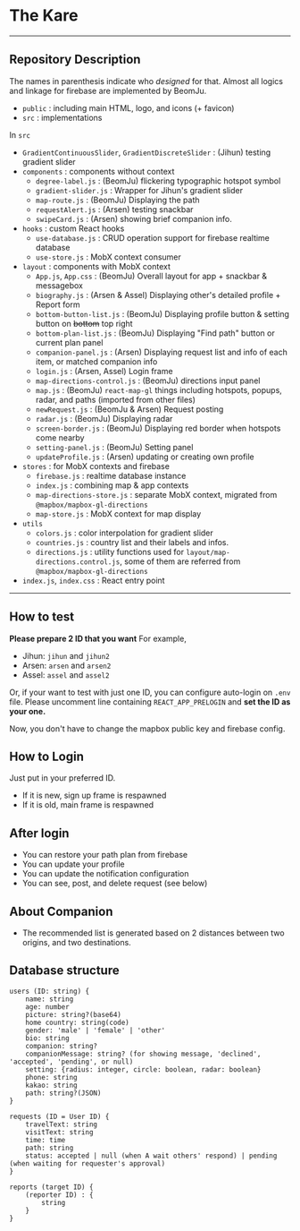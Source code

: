 # The Kare

---

## Repository Description

The names in parenthesis indicate who *designed* for that.
Almost all logics and linkage for firebase are implemented by BeomJu.

- `public` : including main HTML, logo, and icons (+ favicon)
- `src` : implementations

In `src`

- `GradientContinuousSlider`, `GradientDiscreteSlider` : (Jihun) testing gradient slider
- `components` : components without context
  - `degree-label.js` : (BeomJu) flickering typographic hotspot symbol
  - `gradient-slider.js` : Wrapper for Jihun's gradient slider
  - `map-route.js` : (BeomJu) Displaying the path
  - `requestAlert.js` : (Arsen) testing snackbar
  - `swipeCard.js` : (Arsen) showing brief companion info.
- `hooks` : custom React hooks
  - `use-database.js` : CRUD operation support for firebase realtime database
  - `use-store.js` : MobX context consumer
- `layout` : components with MobX context
  - `App.js`, `App.css` : (BeomJu) Overall layout for app + snackbar & messagebox
  - `biography.js` : (Arsen & Assel) Displaying other's detailed profile + Report form
  - `bottom-button-list.js` : (BeomJu) Displaying profile button & setting button on ~~bottom~~ top right
  - `bottom-plan-list.js` : (BeomJu) Displaying "Find path" button or current plan panel
  - `companion-panel.js` : (Arsen) Displaying request list and info of each item, or matched companion info
  - `login.js` : (Arsen, Assel) Login frame
  - `map-directions-control.js` : (BeomJu) directions input panel
  - `map.js` : (BeomJu) `react-map-gl` things including hotspots, popups, radar, and paths (imported from other files)
  - `newRequest.js` : (BeomJu & Arsen) Request posting
  - `radar.js` : (BeomJu) Displaying radar
  - `screen-border.js` : (BeomJu) Displaying red border when hotspots come nearby
  - `setting-panel.js` : (BeomJu) Setting panel
  - `updateProfile.js` : (Arsen) updating or creating own profile
- `stores` : for MobX contexts and firebase
  - `firebase.js` : realtime database instance
  - `index.js` : combining map & app contexts
  - `map-directions-store.js` : separate MobX context, migrated from `@mapbox/mapbox-gl-directions`
  - `map-store.js` : MobX context for map display
- `utils`
  - `colors.js` : color interpolation for gradient slider
  - `countries.js` : country list and their labels and infos.
  - `directions.js` : utility functions used for `layout/map-directions.control.js`, some of them are referred from `@mapbox/mapbox-gl-directions`
- `index.js`, `index.css` : React entry point

---

## How to test

**Please prepare 2 ID that you want**
For example,

- Jihun: `jihun` and `jihun2`
- Arsen: `arsen` and `arsen2`
- Assel: `assel` and `assel2`

Or, if your want to test with just one ID, you can configure auto-login on `.env` file.
Please uncomment line containing `REACT_APP_PRELOGIN` and **set the ID as your one.**

Now, you don't have to change the mapbox public key and firebase config.

## How to Login

Just put in your preferred ID.

- If it is new, sign up frame is respawned
- If it is old, main frame is respawned

## After login

- You can restore your path plan from firebase
- You can update your profile
- You can update the notification configuration
- You can see, post, and delete request (see below)

## About Companion

- The recommended list is generated based on 2 distances between two origins, and two destinations.

## Database structure

```
users (ID: string) {
    name: string
    age: number
    picture: string?(base64)
    home country: string(code)
    gender: 'male' | 'female' | 'other'
    bio: string
    companion: string?
    companionMessage: string? (for showing message, 'declined', 'accepted', 'pending', or null)
    setting: {radius: integer, circle: boolean, radar: boolean}
    phone: string
    kakao: string
    path: string?(JSON)
}

requests (ID = User ID) {
    travelText: string
    visitText: string
    time: time
    path: string
    status: accepted | null (when A wait others' respond) | pending (when waiting for requester's approval)
}

reports (target ID) {
    (reporter ID) : {
        string
    }
}
```
